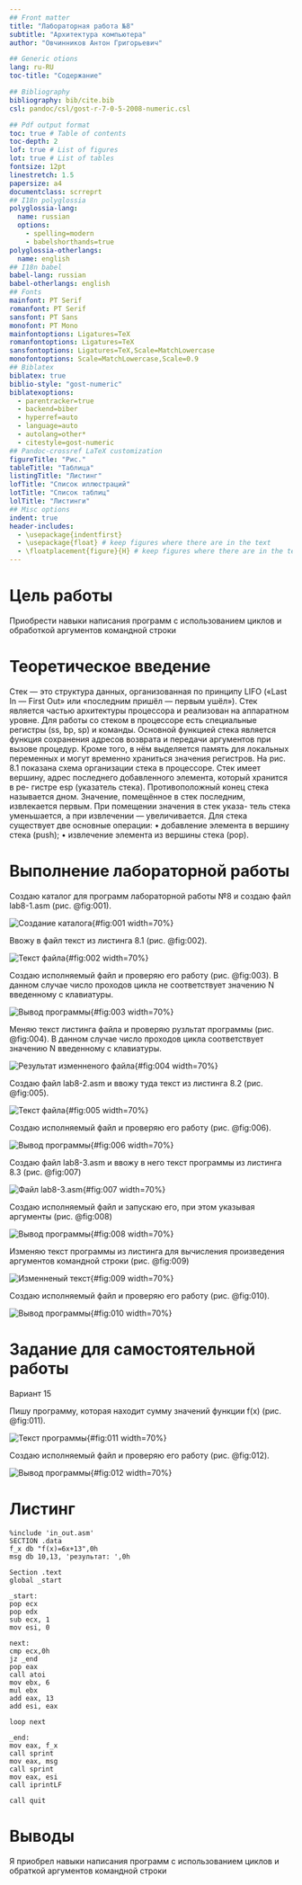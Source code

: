 ```yaml
---
## Front matter
title: "Лабораторная работа №8"
subtitle: "Архитектура компьютера"
author: "Овчинников Антон Григорьевич"

## Generic otions
lang: ru-RU
toc-title: "Содержание"

## Bibliography
bibliography: bib/cite.bib
csl: pandoc/csl/gost-r-7-0-5-2008-numeric.csl

## Pdf output format
toc: true # Table of contents
toc-depth: 2
lof: true # List of figures
lot: true # List of tables
fontsize: 12pt
linestretch: 1.5
papersize: a4
documentclass: scrreprt
## I18n polyglossia
polyglossia-lang:
  name: russian
  options:
	- spelling=modern
	- babelshorthands=true
polyglossia-otherlangs:
  name: english
## I18n babel
babel-lang: russian
babel-otherlangs: english
## Fonts
mainfont: PT Serif
romanfont: PT Serif
sansfont: PT Sans
monofont: PT Mono
mainfontoptions: Ligatures=TeX
romanfontoptions: Ligatures=TeX
sansfontoptions: Ligatures=TeX,Scale=MatchLowercase
monofontoptions: Scale=MatchLowercase,Scale=0.9
## Biblatex
biblatex: true
biblio-style: "gost-numeric"
biblatexoptions:
  - parentracker=true
  - backend=biber
  - hyperref=auto
  - language=auto
  - autolang=other*
  - citestyle=gost-numeric
## Pandoc-crossref LaTeX customization
figureTitle: "Рис."
tableTitle: "Таблица"
listingTitle: "Листинг"
lofTitle: "Список иллюстраций"
lotTitle: "Список таблиц"
lolTitle: "Листинги"
## Misc options
indent: true
header-includes:
  - \usepackage{indentfirst}
  - \usepackage{float} # keep figures where there are in the text
  - \floatplacement{figure}{H} # keep figures where there are in the text
---
```


# Цель работы

Приобрести навыки написания программ с использованием циклов и обработкой аргументов командной строки


# Теоретическое введение

Стек — это структура данных, организованная по принципу LIFO («Last In — First Out»
или «последним пришёл — первым ушёл»). Стек является частью архитектуры процессора и
реализован на аппаратном уровне. Для работы со стеком в процессоре есть специальные
регистры (ss, bp, sp) и команды.
Основной функцией стека является функция сохранения адресов возврата и передачи
аргументов при вызове процедур. Кроме того, в нём выделяется память для локальных
переменных и могут временно храниться значения регистров.
На рис. 8.1 показана схема организации стека в процессоре.
Стек имеет вершину, адрес последнего добавленного элемента, который хранится в ре-
гистре esp (указатель стека). Противоположный конец стека называется дном. Значение,
помещённое в стек последним, извлекается первым. При помещении значения в стек указа-
тель стека уменьшается, а при извлечении — увеличивается.
Для стека существует две основные операции:
• добавление элемента в вершину стека (push);
• извлечение элемента из вершины стека (pop).

# Выполнение лабораторной работы

Создаю каталог для программ лабораторной работы №8 и создаю файл lab8-1.asm (рис. @fig:001).

![Создание каталога](image/8laba1skrin.png){#fig:001 width=70%}

Ввожу в файл текст из листинга 8.1 (рис. @fig:002).

![Текст файла](image/8laba2skrin.png){#fig:002 width=70%}

Создаю исполняемый файл и проверяю его работу (рис. @fig:003). В данном случае число проходов цикла не соответствует значению N введенному с клавиатуры.

![Вывод программы](image/8laba3skrin.png){#fig:003 width=70%}

Меняю текст листинга файла и проверяю рузльтат программы (рис. @fig:004). В данном случае число проходов цикла соответствует значению N введенному с клавиатуры.

![Результат изменненого файла](image/8laba4skrin.png){#fig:004 width=70%}

Создаю файл lab8-2.asm и ввожу туда текст из листинга 8.2 (рис. @fig:005).

![Текст файла](image/8laba5skrin.png){#fig:005 width=70%}

Создаю исполняемый файл и проверяю его работу (рис. @fig:006).

![Вывод программы](image/8laba6skrin.png){#fig:006 width=70%}

Создаю файл lab8-3.asm и ввожу в него текст программы из листинга 8.3 (рис. @fig:007)

![Файл lab8-3.asm](image/8laba7skrin.png){#fig:007 width=70%}

Создаю исполняемый файл и запускаю его, при этом указывая аргументы (рис. @fig:008)

![Вывод программы](image/8laba8skrin.png){#fig:008 width=70%}

Изменяю текст программы из листинга для вычисления произведения аргументов командной строки (рис. @fig:009)

![Изменненый текст](image/8laba10skrin.png){#fig:009 width=70%}

Создаю исполняемый файл и проверяю его работу (рис. @fig:010).

![Вывод программы](image/8laba11skrin.png){#fig:010 width=70%}

# Задание для самостоятельной работы 

Вариант 15

Пишу программу, которая находит сумму значений функции f(x) (рис. @fig:011).

![Текст программы](image/8laba12skrin.png){#fig:011 width=70%}

Создаю исполняемый файл и проверяю его работу (рис. @fig:012).

![Вывод программы](image/8laba13skrin.png){#fig:012 width=70%}


# Листинг 

```
%include 'in_out.asm'
SECTION .data
f_x db "f(x)=6x+13",0h
msg db 10,13, 'результат: ',0h

Section .text
global _start

_start:
pop ecx
pop edx
sub ecx, 1
mov esi, 0

next:
cmp ecx,0h
jz _end
pop eax
call atoi
mov ebx, 6
mul ebx
add eax, 13
add esi, eax 

loop next 

_end:
mov eax, f_x
call sprint
mov eax, msg
call sprint
mov eax, esi
call iprintLF

call quit
```


# Выводы

Я приобрел навыки написания программ с использованием циклов и обраткой аргументов командной строки


